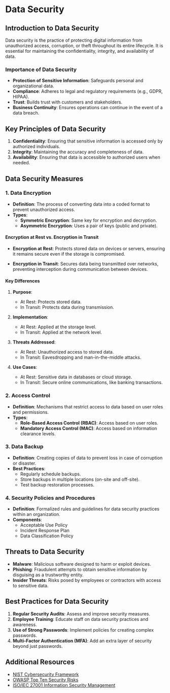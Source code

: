 # Data Security

## Introduction to Data Security

Data security is the practice of protecting digital information from unauthorized access, corruption, or theft throughout its entire lifecycle. It is essential for maintaining the confidentiality, integrity, and availability of data.

### Importance of Data Security

- **Protection of Sensitive Information**: Safeguards personal and organizational data.
- **Compliance**: Adheres to legal and regulatory requirements (e.g., GDPR, HIPAA).
- **Trust**: Builds trust with customers and stakeholders.
- **Business Continuity**: Ensures operations can continue in the event of a data breach.

## Key Principles of Data Security

1. **Confidentiality**: Ensuring that sensitive information is accessed only by authorized individuals.
2. **Integrity**: Maintaining the accuracy and completeness of data.
3. **Availability**: Ensuring that data is accessible to authorized users when needed.

## Data Security Measures

### 1. Data Encryption

- **Definition**: The process of converting data into a coded format to prevent unauthorized access.
- **Types**:
  - **Symmetric Encryption**: Same key for encryption and decryption.
  - **Asymmetric Encryption**: Uses a pair of keys (public and private).

#### Encryption at Rest vs. Encryption in Transit

- **Encryption at Rest**: Protects stored data on devices or servers, ensuring it remains secure even if the storage is compromised.

- **Encryption in Transit**: Secures data being transmitted over networks, preventing interception during communication between devices.

#### Key Differences

1. **Purpose**:

   - At Rest: Protects stored data.
   - In Transit: Protects data during transmission.

2. **Implementation**:

   - At Rest: Applied at the storage level.
   - In Transit: Applied at the network level.

3. **Threats Addressed**:

   - At Rest: Unauthorized access to stored data.
   - In Transit: Eavesdropping and man-in-the-middle attacks.

4. **Use Cases**:
   - At Rest: Sensitive data in databases or cloud storage.
   - In Transit: Secure online communications, like banking transactions.

### 2. Access Control

- **Definition**: Mechanisms that restrict access to data based on user roles and permissions.
- **Types**:
  - **Role-Based Access Control (RBAC)**: Access based on user roles.
  - **Mandatory Access Control (MAC)**: Access based on information clearance levels.

### 3. Data Backup

- **Definition**: Creating copies of data to prevent loss in case of corruption or disaster.
- **Best Practices**:
  - Regularly schedule backups.
  - Store backups in multiple locations (on-site and off-site).
  - Test backup restoration processes.

### 4. Security Policies and Procedures

- **Definition**: Formalized rules and guidelines for data security practices within an organization.
- **Components**:
  - Acceptable Use Policy
  - Incident Response Plan
  - Data Classification Policy

## Threats to Data Security

- **Malware**: Malicious software designed to harm or exploit devices.
- **Phishing**: Fraudulent attempts to obtain sensitive information by disguising as a trustworthy entity.
- **Insider Threats**: Risks posed by employees or contractors with access to sensitive data.

## Best Practices for Data Security

1. **Regular Security Audits**: Assess and improve security measures.
2. **Employee Training**: Educate staff on data security practices and awareness.
3. **Use of Strong Passwords**: Implement policies for creating complex passwords.
4. **Multi-Factor Authentication (MFA)**: Add an extra layer of security beyond just passwords.

## Additional Resources

- [NIST Cybersecurity Framework](https://www.nist.gov/cyberframework)
- [OWASP Top Ten Security Risks](https://owasp.org/www-project-top-ten/)
- [ISO/IEC 27001 Information Security Management](https://www.iso.org/isoiec-27001-information-security.html)
